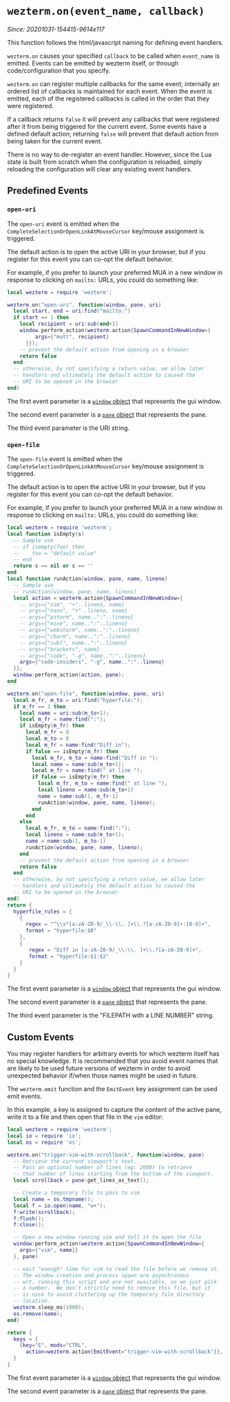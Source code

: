 # `wezterm.on(event_name, callback)`

*Since: 20201031-154415-9614e117*

This function follows the html/javascript naming for defining event handlers.

`wezterm.on` causes your specified `callback` to be called when `event_name`
is emitted.  Events can be emitted by wezterm itself, or through code/configuration
that you specify.

`wezterm.on` can register multiple callbacks for the same event; internally
an ordered list of callbacks is maintained for each event.  When the event
is emitted, each of the registered callbacks is called in the order that
they were registered.

If a callback returns `false` it will prevent any callbacks that were registered
after it from being triggered for the current event.  Some events have
a defined default action; returning `false` will prevent that default action
from being taken for the current event.

There is no way to de-register an event handler.  However, since the Lua
state is built from scratch when the configuration is reloaded, simply
reloading the configuration will clear any existing event handlers.

## Predefined Events

### `open-uri`

The `open-uri` event is emitted when the `CompleteSelectionOrOpenLinkAtMouseCursor`
key/mouse assignment is triggered.

The default action is to open the active URI in your browser, but if you
register for this event you can co-opt the default behavior.

For example, if you prefer to launch your preferred MUA in a new window
in response to clicking on `mailto:` URLs, you could do something like:

```lua
local wezterm = require 'wezterm';

wezterm.on("open-uri", function(window, pane, uri)
  local start, end = uri:find("mailto:")
  if start == 1 then
    local recipient = uri:sub(end+1)
    window.perform_action(wezterm.action{SpawnCommandInNewWindow={
         args={"mutt", recipient}
      }});
    -- prevent the default action from opening in a browser
    return false
  end
  -- otherwise, by not specifying a return value, we allow later
  -- handlers and ultimately the default action to caused the
  -- URI to be opened in the browser
end)
```

The first event parameter is a [`window` object](../window/index.md) that
represents the gui window.

The second event parameter is a [`pane` object](../pane/index.md) that
represents the pane.

The third event parameter is the URI string.

### `open-file`

The `open-file` event is emitted when the `CompleteSelectionOrOpenLinkAtMouseCursor`
key/mouse assignment is triggered.

The default action is to open the active URI in your browser, but if you
register for this event you can co-opt the default behavior.

For example, if you prefer to launch your preferred MUA in a new window
in response to clicking on `mailto:` URLs, you could do something like:

```lua
local wezterm = require 'wezterm';
local function isEmpty(s)
  -- Sample use
  -- if isempty(foo) then
  --    foo = "default value"
  -- end
  return s == nil or s == ''
end
local function runAction(window, pane, name, lineno)
  -- Sample use
  -- runAction(window, pane, name, lineno)
  local action = wezterm.action{SpawnCommandInNewWindow={
    -- args={"vim", "+"..lineno, name}
    -- args={"nano", "+"..lineno, name}
    -- args={"pstorm", name..":"..lineno}
    -- args={"mine", name..":"..lineno}
    -- args={"webstorm", name..":"..lineno}
    -- args={"charm", name..":"..lineno}
    -- args={"subl", name..":"..lineno}
    -- args={"brackets", name}
    -- args={"code", "-g", name..":"..lineno}
    args={"code-insiders", "-g", name..":"..lineno}
  }};
  window:perform_action(action, pane);
end

wezterm.on("open-file", function(window, pane, uri)
  local m_fr, m_to = uri:find("hyperfile:");
  if m_fr == 1 then
    local name = uri:sub(m_to+1);
    local m_fr = name:find(":");
    if isEmpty(m_fr) then
      local m_fr = 0
      local m_to = 0
      local m_fr = name:find("Diff in");
      if false == isEmpty(m_fr) then
        local m_fr, m_to = name:find("Diff in ");
        local name = name:sub(m_to+1);
        local m_fr = name:find(" at line ");
        if false == isEmpty(m_fr) then
          local m_fr, m_to = name:find(" at line ");
          local lineno = name:sub(m_to+1)
          name = name:sub(1, m_fr-1)
          runAction(window, pane, name, lineno);
        end
      end
    else
      local m_fr, m_to = name:find(":");
      local lineno = name:sub(m_to+1);
      name = name:sub(1, m_to-1)
      runAction(window, pane, name, lineno);
    end
    -- prevent the default action from opening in a browser
    return false
  end
  -- otherwise, by not specifying a return value, we allow later
  -- handlers and ultimately the default action to caused the
  -- URI to be opened in the browser
end)
return {
  hyperfile_rules = {
    {
      regex = "^\\s*[a-zA-Z0-9/_\\-\\. ]+\\.?[a-zA-Z0-9]+:[0-9]+",
      format = "hyperfile:$0"
    },
    {
       regex = "Diff in [a-zA-Z0-9/_\\-\\. ]+\\.?[a-zA-Z0-9]+",
       format = "hyperfile:$1:$2"
    }
  }
}
```

The first event parameter is a [`window` object](../window/index.md) that
represents the gui window.

The second event parameter is a [`pane` object](../pane/index.md) that
represents the pane.

The third event parameter is the "FILEPATH with a LINE NUMBER" string.

## Custom Events

You may register handlers for arbitrary events for which wezterm itself
has no special knowledge.  It is recommended that you avoid event names
that are likely to be used future versions of wezterm in order to avoid
unexpected behavior if/when those names might be used in future.

The `wezterm.emit` function and the `EmitEvent` key assignment can be used
emit events.

In this example, a key is assigned to capture the content of the active
pane, write it to a file and then open that file in the `vim` editor:

```lua
local wezterm = require 'wezterm';
local io = require 'io';
local os = require 'os';

wezterm.on("trigger-vim-with-scrollback", function(window, pane)
  -- Retrieve the current viewport's text.
  -- Pass an optional number of lines (eg: 2000) to retrieve
  -- that number of lines starting from the bottom of the viewport.
  local scrollback = pane:get_lines_as_text();

  -- Create a temporary file to pass to vim
  local name = os.tmpname();
  local f = io.open(name, "w+");
  f:write(scrollback);
  f:flush();
  f:close();

  -- Open a new window running vim and tell it to open the file
  window:perform_action(wezterm.action{SpawnCommandInNewWindow={
    args={"vim", name}}
  }, pane)

  -- wait "enough" time for vim to read the file before we remove it.
  -- The window creation and process spawn are asynchronous
  -- wrt. running this script and are not awaitable, so we just pick
  -- a number.  We don't strictly need to remove this file, but it
  -- is nice to avoid cluttering up the temporary file directory
  -- location.
  wezterm.sleep_ms(1000);
  os.remove(name);
end)

return {
  keys = {
    {key="E", mods="CTRL",
      action=wezterm.action{EmitEvent="trigger-vim-with-scrollback"}},
  }
}
```

The first event parameter is a [`window` object](../window/index.md) that
represents the gui window.

The second event parameter is a [`pane` object](../pane/index.md) that
represents the pane.
